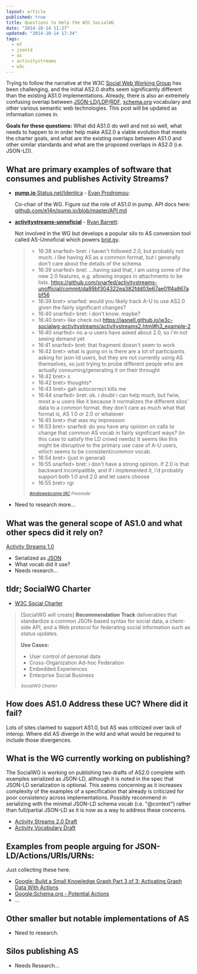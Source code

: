 ```yaml
---
layout: article
published: true
title: Questions to Help the W3C SocialWG
date: "2014-10-14 11:27"
updated: "2014-10-14 17:34"
tags:
  - mf
  - jsonld
  - as
  - activitystreams
  - w3c
---
```


Trying to follow the narrative at the W3C [Social Web Working Group](https://www.w3.org/wiki/Socialwg) has been challenging, and the initial AS2.0 drafts seem significantly different than the existing AS1.0 implementations.  Already, there is also an extremely confusing overlap between [JSON-LD](http://json-ld.org/)/[LDP](http://www.w3.org/2012/ldp/wiki/Main_Page)/[RDF](http://www.w3.org/RDF/), [schema.org](http://schema.org/) vocabulary and other various semantic web technologies.  This post will be updated as information comes in.

**Goals for these questions:**  What did AS1.0 do well and not so well, what needs to happen to in order help make AS2.0 a viable evolution that meets the charter goals, and what are the existing overlaps between AS1.0 and other similar standards and what are the proposed overlaps in AS2.0 (i.e. JSON-LD).

## What are primary examples of software that consumes and publishes Activity Streams?

- **[pump.io](https://pump.io)**,[Status.net/Identica](http://status.net/) - [Evan Prodromou](https://e14n.com/evan):

  Co-chair of the WG.  Figure out the role of AS1.0 in pump.  API docs here: [github.com/e14n/pump.io/blob/master/API.md](https://github.com/e14n/pump.io/blob/master/API.md)

- **[activitystreams-unnoficial](https://github.com/snarfed/activitystreams-unofficial)** - [Ryan Barrett](https://snarfed.org/):

  Not involved in the WG but develops a popular silo to AS conversion tool called AS-Unnoficial which powers [brid.gy](http://brid.gy).

  > - 16:38 snarfed> bret: i haven't followed 2.0, but probably not much. i like having AS as a common format, but i generally don't care about the details of the schema
  > - 16:39 snarfed> bret: …having said that, i am using some of the new 2.0 features, e.g. allowing images in attachments to be lists. https://github.com/snarfed/activitystreams-unofficial/commit/da99bf304322ea382fdd03e67ae01f4a867abf56
  > - 16:39 bret> snarfed: would you likely track A-U to use AS2.0 given the fairly significant changes?
  > - 16:40 snarfed> bret: i don't know. maybe?
  > - 16:40 bret> like check out https://jasnell.github.io/w3c-socialwg-activitystreams/activitystreams2.html#h3_example-2
  > - 16:40 snarfed> no a-u users have asked about 2.0, so i'm not seeing demand yet
  > - 16:41 snarfed> bret: that fragment doesn't seem to work
  > - 16:42 bret> what is going on is there are a lot of participants asking for json-ld users, but they are not currently using AS themselves, so just trying to probe different people who are actually consuming/generating it on their  throught
  > - 16:42 bret> s
  > - 16:42 bret> thoughts*
  > - 16:43 bret> gah autocorrect kills me
  > - 16:44 snarfed> bret: ok. i doubt i can help much, but fwiw, most a-u users like it because it normalizes the different silos' data to a common format. they don't care as much what that format is, AS 1.0 or 2.0 or whatever
  > - 16:45 bret> that was my impression
  > - 16:53 bret> snarfed: do you have any opinion on calls to change that common AS vocab in fairly significant ways?  (in this case to satisfy the LD crowd needs)  It seems like this might be disruptive to the primary use case of A-U   users, which seems to be consistent/common vocab.
  > - 16:54 bret> (just in general)
  > - 16:55 snarfed> bret: i don't have a strong opinion. if 2.0 is that backward incompatible, and if i implemented it, i'd probably support both 1.0 and 2.0 and let users choose
  > - 16:55 bret> rgr
  >
  > <small><cite><a href="http://indiewebcamp.com/irc/2014-10-14#t1413329922922">#indiewebcamp IRC</a> Freenode</cite></small>

- Need to research more...

## What was the general scope of AS1.0 and what other specs did it rely on?

[Activity Streams 1.0](http://activitystrea.ms/specs/json/1.0/)

  - Serialized as [JSON]()
  - What vocab did it use?
  - Needs research...

## tldr; SocialWG Charter

  - [W3C Social Charter](http://www.w3.org/2013/socialweb/social-wg-charter.html)

> [SocialWG will create] **Recommendation Track** deliverables that standardize a common JSON-based syntax for social data, a client-side API, and a Web protocol for federating social information such as status updates.
>
> **Use Cases:**
>
> - User control of personal data
> - Cross-Organization Ad-hoc Federation
> - Embedded Experiences
> - Enterprise Social Business
>
> <small><cite href="http://www.w3.org/2013/socialweb/social-wg-charter.html">SocialWG Charter</cite></small>

## How does AS1.0 Address these UC?  Where did it fail?

Lots of sites claimed to support AS1.0, but AS was criticized over lack of interop.   Where did AS diverge in the wild and what would be required to include those divergences.

## What is the WG currently working on publishing?

The SocialWG is working on publishing two drafts of AS2.0 complete with examples serialized as JSON-LD, although it is noted in the spec that JSON-LD serialization is optional.  This seems concerning as it increases complexity of the examples of a specification that already is criticized for poor consistency across implementations.  Possibly recommend in serializing with the minimal JSON-LD schema vocab (i.e. "@context") rather than full/partial JSON-LD as it is now as a way to address these concerns.

- [Activity Streams 2.0 Draft](http://jasnell.github.io/w3c-socialwg-activitystreams/activitystreams2.html)
- [Activity Vocabulary Draft](http://jasnell.github.io/w3c-socialwg-activitystreams/activitystreams2-vocabulary.html)

## Examples from people arguing for JSON-LD/Actions/URIs/URNs:

Just collecting these here.

- [Google: Build a Small Knowledge Graph Part 3 of 3: Activating Graph Data With Actions](https://www.youtube.com/watch?v=KB94dIamAQc)
- [Google:Schema.org - Potential Actions](http://schema.org/docs/actions.html)
- ...

## Other smaller but notable implementations of AS

- Need to research.

## Silos publishing AS

- Needs Research...

